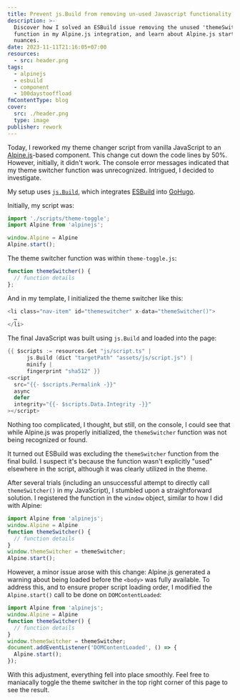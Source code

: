 ```yaml
---
title: Prevent js.Build from removing un-used Javascript functionality
description: >-
  Discover how I solved an ESBuild issue removing the unused 'themeSwitcher'
  function in my Alpine.js integration, and learn about Alpine.js startup
  nuances.
date: 2023-11-11T21:16:05+07:00
resources:
  - src: header.png
tags:
  - alpinejs
  - esbuild
  - component
  - 100daystooffload
fmContentType: blog
cover:
  src: ./header.png
  type: image
publisher: rework
---
```


Today, I reworked my theme changer script from vanilla JavaScript to an [Alpine.js](https://alpinejs.dev/)-based component. This change cut down the code lines by 50%. However, initially, it didn't work. The console error messages indicated that my theme switcher function was unrecognized. Intrigued, I decided to investigate.

My setup uses [`js.Build`](https://gohugo.io/hugo-pipes/js/), which integrates [ESBuild](https://esbuild.github.io/) into [GoHugo](https://gohugo.io/).

Initially, my script was:

```js
import './scripts/theme-toggle';
import Alpine from 'alpinejs';

window.Alpine = Alpine
Alpine.start();
```

The theme switcher function was within `theme-toggle.js`:

```js
function themeSwitcher() {
  // function details
};
```

And in my template, I initialized the theme switcher like this:

```go
<li class="nav-item" id="themeswitcher" x-data="themeSwitcher()">
  …
</li>
```

The final JavaScript was built using `js.Build` and loaded into the page:

```go
{{ $scripts := resources.Get "js/script.ts" |
      js.Build (dict "targetPath" "assets/js/script.js") |
      minify |
      fingerprint "sha512" }}
<script
  src="{{- $scripts.Permalink -}}"
  async
  defer
  integrity="{{- $scripts.Data.Integrity -}}"
></script>
```

Nothing too complicated, I thought, but still, on the console, I could see that while Alpine.js was properly initialized, the `themeSwitcher` function was not being recognized or found.

It turned out ESBuild was excluding the `themeSwitcher` function from the final build. I suspect it's because the function wasn't explicitly "used" elsewhere in the script, although it was clearly utilized in the theme.

After several trials (including an unsuccessful attempt to directly call `themeSwitcher()` in my JavaScript), I stumbled upon a straightforward solution. I registered the function in the `window` object, similar to how I did with Alpine:

```js
import Alpine from 'alpinejs';
window.Alpine = Alpine
function themeSwitcher() {
  // function details
}
window.themeSwitcher = themeSwitcher;
Alpine.start();
```

However, a minor issue arose with this change: Alpine.js generated a warning about being loaded before the `<body>` was fully available. To address this, and to ensure proper script loading order, I modified the `Alpine.start()` call to be done on `DOMContentLoaded`:

```js
import Alpine from 'alpinejs';
window.Alpine = Alpine
function themeSwitcher() {
  // function details
}
window.themeSwitcher = themeSwitcher;
document.addEventListener('DOMContentLoaded', () => {
  Alpine.start();
});
```

With this adjustment, everything fell into place smoothly. Feel free to maniacally toggle the theme switcher in the top right corner of this page to see the result.
